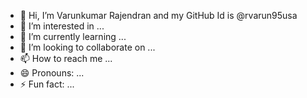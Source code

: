 - 👋 Hi, I’m Varunkumar Rajendran and my GitHub Id is @rvarun95usa
- 👀 I’m interested in ...
- 🌱 I’m currently learning ...
- 💞️ I’m looking to collaborate on ...
- 📫 How to reach me ...
- 😄 Pronouns: ...
- ⚡ Fun fact: ...

<!---
rvarun95usa/rvarun95usa is a ✨ special ✨ repository because its `README.md` (this file) appears on your GitHub profile.
You can click the Preview link to take a look at your changes.
--->
